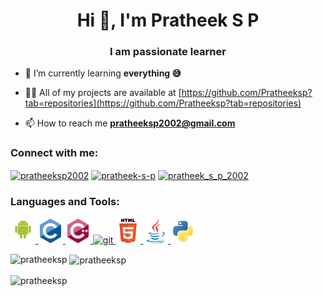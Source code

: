 <h1 align="center">Hi 👋, I'm Pratheek S P</h1>
<h3 align="center">I am passionate learner</h3>

- 🌱 I’m currently learning **everything 😅**

- 👨‍💻 All of my projects are available at [https://github.com/Pratheeksp?tab=repositories](https://github.com/Pratheeksp?tab=repositories)

- 📫 How to reach me **pratheeksp2002@gmail.com**

<h3 align="left">Connect with me:</h3>
<p align="left">
<a href="https://twitter.com/pratheeksp2002" target="blank"><img align="center" src="https://raw.githubusercontent.com/rahuldkjain/github-profile-readme-generator/master/src/images/icons/Social/twitter.svg" alt="pratheeksp2002" height="30" width="40" /></a>
<a href="https://linkedin.com/in/pratheek-s-p" target="blank"><img align="center" src="https://raw.githubusercontent.com/rahuldkjain/github-profile-readme-generator/master/src/images/icons/Social/linked-in-alt.svg" alt="pratheek-s-p" height="30" width="40" /></a>
<a href="https://instagram.com/pratheek_s_p_2002" target="blank"><img align="center" src="https://raw.githubusercontent.com/rahuldkjain/github-profile-readme-generator/master/src/images/icons/Social/instagram.svg" alt="pratheek_s_p_2002" height="30" width="40" /></a>
</p>

<h3 align="left">Languages and Tools:</h3>
<p align="left"> <a href="https://developer.android.com" target="_blank" rel="noreferrer"> <img src="https://raw.githubusercontent.com/devicons/devicon/master/icons/android/android-original-wordmark.svg" alt="android" width="40" height="40"/> </a> <a href="https://www.cprogramming.com/" target="_blank" rel="noreferrer"> <img src="https://raw.githubusercontent.com/devicons/devicon/master/icons/c/c-original.svg" alt="c" width="40" height="40"/> </a> <a href="https://www.w3schools.com/cpp/" target="_blank" rel="noreferrer"> <img src="https://raw.githubusercontent.com/devicons/devicon/master/icons/cplusplus/cplusplus-original.svg" alt="cplusplus" width="40" height="40"/> </a> <a href="https://git-scm.com/" target="_blank" rel="noreferrer"> <img src="https://www.vectorlogo.zone/logos/git-scm/git-scm-icon.svg" alt="git" width="40" height="40"/> </a> <a href="https://www.w3.org/html/" target="_blank" rel="noreferrer"> <img src="https://raw.githubusercontent.com/devicons/devicon/master/icons/html5/html5-original-wordmark.svg" alt="html5" width="40" height="40"/> </a> <a href="https://www.java.com" target="_blank" rel="noreferrer"> <img src="https://raw.githubusercontent.com/devicons/devicon/master/icons/java/java-original.svg" alt="java" width="40" height="40"/> </a> <a href="https://www.python.org" target="_blank" rel="noreferrer"> <img src="https://raw.githubusercontent.com/devicons/devicon/master/icons/python/python-original.svg" alt="python" width="40" height="40"/> </a> </p>

<p><img align="left" src="https://github-readme-stats.vercel.app/api/top-langs?username=pratheeksp&show_icons=true&locale=en&layout=compact" alt="pratheeksp" /></p>

<p>&nbsp;<img align="center" src="https://github-readme-stats.vercel.app/api?username=pratheeksp&show_icons=true&locale=en" alt="pratheeksp" /></p>

<p><img align="center" src="https://github-readme-streak-stats.herokuapp.com/?user=pratheeksp&" alt="pratheeksp" /></p>
